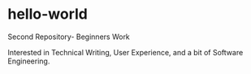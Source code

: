 # hello-world
Second Repository- Beginners Work 

Interested in Technical Writing, User Experience, and a bit of Software Engineering. 
